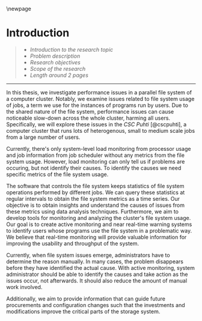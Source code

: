 \newpage

# Introduction
> - *Introduction to the research topic*
> - *Problem description*
> - *Research objectives*
> - *Scope of the research*
> - *Length around 2 pages*

---

In this thesis, we investigate performance issues in a parallel file system of a computer cluster.
Notably, we examine issues related to file system usage of jobs, a term we use for the instances of programs run by users.
Due to the shared nature of the file system, performance issues can cause noticeable slow-down across the whole cluster, harming all users.
Specifically, we will explore these issues in the *CSC Puhti* [@cscpuhti], a computer cluster that runs lots of heterogenous, small to medium scale jobs from a large number of users.

Currently, there's only system-level load monitoring from processor usage and job information from job scheduler without any metrics from the file system usage.
However, load monitoring can only tell us if problems are occuring, but not identify their causes.
To identify the causes we need specific metrics of the file system usage.

The software that controls the file system keeps statistics of file system operations performed by different jobs.
We can query these statistics at regular intervals to obtain the file system metrics as a time series.
Our objective is to obtain insights and understand the causes of issues from these metrics using data analysis techniques.
Furthermore, we aim to develop tools for monitoring and analyzing the cluster's file system usage.
Our goal is to create active monitoring and near real-time warning systems to identify users whose programs use the file system in a problematic way.
We believe that real-time monitoring will provide valuable information for improving the usability and throughput of the system.

Currently, when file system issues emerge, administrators have to determine the reason manually.
In many cases, the problem disappears before they have identified the actual cause.
With active monitoring, system administrator should be able to identify the causes and take action as the issues occur, not afterwards.
It should also reduce the amount of manual work involved.

Additionally, we aim to provide information that can guide future procurements and configuration changes such that the investments and modifications improve the critical parts of the storage system.


